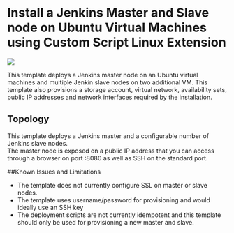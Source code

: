 # Install a Jenkins Master and Slave node on Ubuntu Virtual Machines using Custom Script Linux Extension

<a href="https://portal.azure.com/#create/Microsoft.Template/uri/https%3A%2F%2Fraw.githubusercontent.com%2F251744647%2Fazure-quickstart-templates%2Fmaster%2Flap-mysql-ubuntu%2Fazuredeploy.json" target="_blank">
    <img src="http://azuredeploy.net/deploybutton.png"/>
</a>

This template deploys a Jenkins master node on an Ubuntu virtual machines and multiple Jenkin slave nodes on two additional VM. This template also provisions a storage account, virtual network, availability sets, public IP addresses and network interfaces required by the installation.

Topology
--------

This template deploys a Jenkins master and a configurable number of Jenkins slave nodes.  
The master node is exposed on a public IP address that you can access through a browser on port :8080 as well as SSH on the standard port.

##Known Issues and Limitations
- The template does not currently configure SSL on master or slave nodes.
- The template uses username/password for provisioning and would ideally use an SSH key
- The deployment scripts are not currently idempotent and this template should only be used for provisioning a new master and slave.
